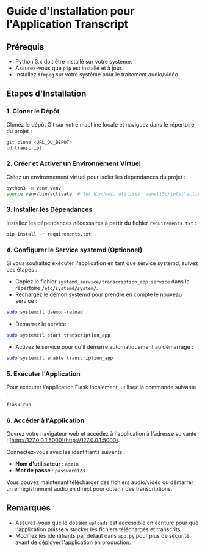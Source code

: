 # Guide d'Installation pour l'Application Transcript

## Prérequis

- Python 3.x doit être installé sur votre système.
- Assurez-vous que `pip` est installé et à jour.
- Installez `ffmpeg` sur votre système pour le traitement audio/vidéo.

## Étapes d'Installation

### 1. Cloner le Dépôt

Clonez le dépôt Git sur votre machine locale et naviguez dans le répertoire du projet :

```bash
git clone <URL_DU_DEPOT>
cd transcript
```

### 2. Créer et Activer un Environnement Virtuel

Créez un environnement virtuel pour isoler les dépendances du projet :

```bash
python3 -m venv venv
source venv/bin/activate  # Sur Windows, utilisez `venv\\Scripts\\activate`
```

### 3. Installer les Dépendances

Installez les dépendances nécessaires à partir du fichier `requirements.txt` :

```bash
pip install -r requirements.txt
```

### 4. Configurer le Service systemd (Optionnel)

Si vous souhaitez exécuter l'application en tant que service systemd, suivez ces étapes :

- Copiez le fichier `systemd_service/transcription_app.service` dans le répertoire `/etc/systemd/system/`.
- Rechargez le démon systemd pour prendre en compte le nouveau service :

```bash
sudo systemctl daemon-reload
```

- Démarrez le service :

```bash
sudo systemctl start transcription_app
```

- Activez le service pour qu'il démarre automatiquement au démarrage :

```bash
sudo systemctl enable transcription_app
```

### 5. Exécuter l'Application

Pour exécuter l'application Flask localement, utilisez la commande suivante :

```bash
flask run
```

### 6. Accéder à l'Application

Ouvrez votre navigateur web et accédez à l'application à l'adresse suivante : [http://127.0.0.1:5000](http://127.0.0.1:5000).

Connectez-vous avec les identifiants suivants :
- **Nom d'utilisateur** : `admin`
- **Mot de passe** : `password123`

Vous pouvez maintenant télécharger des fichiers audio/vidéo ou démarrer un enregistrement audio en direct pour obtenir des transcriptions.

## Remarques

- Assurez-vous que le dossier `uploads` est accessible en écriture pour que l'application puisse y stocker les fichiers téléchargés et transcrits.
- Modifiez les identifiants par défaut dans `app.py` pour plus de sécurité avant de déployer l'application en production.

